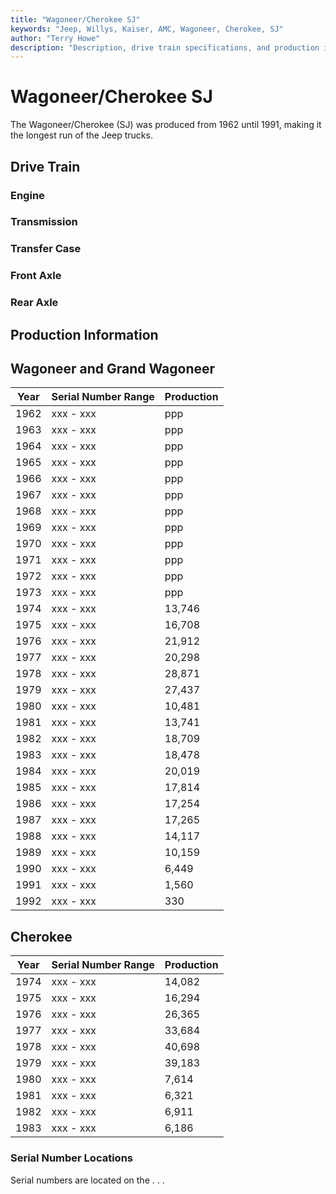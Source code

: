 ```yaml
---
title: "Wagoneer/Cherokee SJ"
keywords: "Jeep, Willys, Kaiser, AMC, Wagoneer, Cherokee, SJ"
author: "Terry Howe"
description: "Description, drive train specifications, and production information for the Wagoneer and Cherokee SJ Jeeps"
---
```

# Wagoneer/Cherokee SJ

The Wagoneer/Cherokee (SJ) was produced from 1962 until 1991, making it the longest run of the Jeep trucks.

## Drive Train

### Engine

### Transmission

### Transfer Case

### Front Axle

### Rear Axle

## Production Information

Wagoneer and Grand Wagoneer
---

| Year | Serial Number Range | Production |
|------|---------------------|------------|
| 1962 | xxx - xxx           | ppp        |
| 1963 | xxx - xxx           | ppp        |
| 1964 | xxx - xxx           | ppp        |
| 1965 | xxx - xxx           | ppp        |
| 1966 | xxx - xxx           | ppp        |
| 1967 | xxx - xxx           | ppp        |
| 1968 | xxx - xxx           | ppp        |
| 1969 | xxx - xxx           | ppp        |
| 1970 | xxx - xxx           | ppp        |
| 1971 | xxx - xxx           | ppp        |
| 1972 | xxx - xxx           | ppp        |
| 1973 | xxx - xxx           | ppp        |
| 1974 | xxx - xxx           | 13,746     |
| 1975 | xxx - xxx           | 16,708     |
| 1976 | xxx - xxx           | 21,912     |
| 1977 | xxx - xxx           | 20,298     |
| 1978 | xxx - xxx           | 28,871     |
| 1979 | xxx - xxx           | 27,437     |
| 1980 | xxx - xxx           | 10,481     |
| 1981 | xxx - xxx           | 13,741     |
| 1982 | xxx - xxx           | 18,709     |
| 1983 | xxx - xxx           | 18,478     |
| 1984 | xxx - xxx           | 20,019     |
| 1985 | xxx - xxx           | 17,814     |
| 1986 | xxx - xxx           | 17,254     |
| 1987 | xxx - xxx           | 17,265     |
| 1988 | xxx - xxx           | 14,117     |
| 1989 | xxx - xxx           | 10,159     |
| 1990 | xxx - xxx           | 6,449      |
| 1991 | xxx - xxx           | 1,560      |
| 1992 | xxx - xxx           | 330        |

Cherokee
---
| Year | Serial Number Range | Production |
|------|---------------------|------------|
| 1974 | xxx - xxx           | 14,082     |
| 1975 | xxx - xxx           | 16,294     |
| 1976 | xxx - xxx           | 26,365     |
| 1977 | xxx - xxx           | 33,684     |
| 1978 | xxx - xxx           | 40,698     |
| 1979 | xxx - xxx           | 39,183     |
| 1980 | xxx - xxx           | 7,614      |
| 1981 | xxx - xxx           | 6,321      |
| 1982 | xxx - xxx           | 6,911      |
| 1983 | xxx - xxx           | 6,186      |

### Serial Number Locations

Serial numbers are located on the . . .